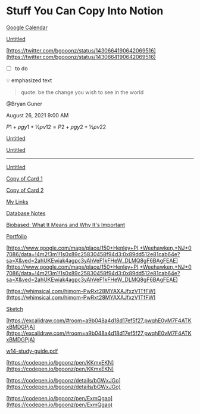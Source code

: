 # Stuff You Can Copy Into Notion

[Google Calendar](https://calendar.google.com/calendar/u/2/r/month?tab=mc&pli=1)

[Untitled](Stuff%20You%20Can%20Copy%20Into%20Notion%20197aaabd86d5461891b8e57d048b63dc/Untitled%20Database%20c09d8a19253a4ddaab8d9ebde79d9615.csv)

[https://twitter.com/bgooonz/status/1430664190642069516](https://twitter.com/bgooonz/status/1430664190642069516)

- [ ]  to do

<aside>
💡 emphasized text

</aside>

> quote: be the change you wish to see in the world
> 

@Bryan Guner 

August 26, 2021 9:00 AM 

$P1 + ρgy1 + ½ρv12 = P2 + ρgy2 + ½ρv22$

[Untitled](Stuff%20You%20Can%20Copy%20Into%20Notion%20197aaabd86d5461891b8e57d048b63dc/Untitled%20Database%2030be265296964f21b7c0d6cc6aebd56f.csv)

[Untitled](Stuff%20You%20Can%20Copy%20Into%20Notion%20197aaabd86d5461891b8e57d048b63dc/Untitled%20Database%2093556fa337d04a50a5c767b6ec548144.csv)

---

[Untitled](Stuff%20You%20Can%20Copy%20Into%20Notion%20197aaabd86d5461891b8e57d048b63dc/Untitled%20Database%200b4bd545f8a34ca2a82e61423bdb4795.csv)

[Copy of Card 1](Stuff%20You%20Can%20Copy%20Into%20Notion%20197aaabd86d5461891b8e57d048b63dc/Copy%20of%20Card%201%20021429c62b9e48618498fc2b1afbc5f1.md)

[Copy of Card 2](Stuff%20You%20Can%20Copy%20Into%20Notion%20197aaabd86d5461891b8e57d048b63dc/Copy%20of%20Card%202%20ae0e153a4c8f47f8b42871af8288ca0b.md)

[My Links](Stuff%20You%20Can%20Copy%20Into%20Notion%20197aaabd86d5461891b8e57d048b63dc/My%20Links%2009f01d9396a5416bb3d423c49a69ea2d.csv)

[Database Notes](Stuff%20You%20Can%20Copy%20Into%20Notion%20197aaabd86d5461891b8e57d048b63dc/Database%20Notes%20c5d1381b02e1431183fd1f7bed9ec192.csv)

[Biobased: What It Means and Why It's Important](https://norwex.biz/en_US/blog/biobased)

[Portfolio](https://sites.google.com/s/1pYBTXppsaUF5xz53-gsFZsJo-eMHX7lZ/edit?userId=107275256079777575087)

[https://www.google.com/maps/place/150+Henley+Pl,+Weehawken,+NJ+07086/data=!4m2!3m1!1s0x89c25830458f94d3:0x89dd512e81cab64e?sa=X&ved=2ahUKEwiak4agpc3yAhVeF1kFHeW_DLMQ8gF6BAgFEAE](https://www.google.com/maps/place/150+Henley+Pl,+Weehawken,+NJ+07086/data=!4m2!3m1!1s0x89c25830458f94d3:0x89dd512e81cab64e?sa=X&ved=2ahUKEwiak4agpc3yAhVeF1kFHeW_DLMQ8gF6BAgFEAE)

[https://whimsical.com/himom-PwRxt28MYAXAJfxzV1TfFW](https://whimsical.com/himom-PwRxt28MYAXAJfxzV1TfFW)

[Sketch](https://www.sketch.com/workspace/0a8587ce-a0f9-446a-8340-655d77b5ff59/shared-with-me?search=DS)

[https://excalidraw.com/#room=a9b048a4d18d17ef5f27,pwqhE0vM7F4ATKxBMDGPjA](https://excalidraw.com/#room=a9b048a4d18d17ef5f27,pwqhE0vM7F4ATKxBMDGPjA)

[]()

[w14-study-guide.pdf](Copy%20of%20Stuff%20You%20Can%20Copy%20Into%20Notion%20%F0%9F%98%8E%206127bc0f7d714263a31a258e9da64935/w14-study-guide.pdf)

[https://codepen.io/bgoonz/pen/KKmxEKN](https://codepen.io/bgoonz/pen/KKmxEKN)

[https://codepen.io/bgoonz/details/bGWxJGo](https://codepen.io/bgoonz/details/bGWxJGo)

[https://codepen.io/bgoonz/pen/ExmQgao](https://codepen.io/bgoonz/pen/ExmQgao)